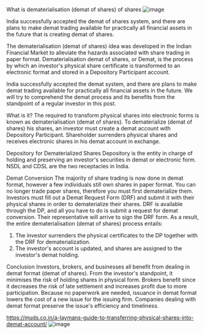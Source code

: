 What is dematerialisation (demat of shares) of shares
![image](https://user-images.githubusercontent.com/102798589/167360369-a44da2e0-1193-4397-ba78-db4d88af7101.png)

India successfully accepted the demat of shares system, and there are plans to make demat trading available for practically all financial assets in the future that is creating demat of shares.

The dematerialisation (demat of shares) idea was developed in the Indian Financial Market to alleviate the hazards associated with share trading in paper format. Dematerialisation demat of shares, or Demat, is the process by which an investor's physical share certificate is transformed to an electronic format and stored in a Depository Participant account.

India successfully accepted the demat system, and there are plans to make demat trading available for practically all financial assets in the future. We will try to comprehend the demat process and its benefits from the standpoint of a regular investor in this post.

What is it?
The required to transform physical shares into electronic forms is known as dematerialisation (demat of shares). To dematerialize (demat of shares) his shares, an investor must create a demat account with Depository Participant. Shareholder surrenders physical shares and receives electronic shares in his demat account in exchange.

Depository for Dematerialized Shares Depository is the entity in charge of holding and preserving an investor's securities in demat or electronic form. NSDL and CDSL are the two receptacles in India.

Demat Conversion
The majority of share trading is now done in demat format, however a few individuals still own shares in paper format. You can no longer trade paper shares, therefore you must first dematerialize them. Investors must fill out a Demat Request Form (DRF) and submit it with their physical shares in order to dematerialize their shares. DRF is available through the DP, and all you have to do is submit a request for demat conversion.
Their representative will arrive to sign the DRF form. As a result, the entire dematerialisation (demat of shares) process entails:
1. The investor surrenders the physical certificates to the DP together with the DRF for dematerialization.
2. The investor's account is updated, and shares are assigned to the investor's demat holding.

Conclusion
Investors, brokers, and businesses all benefit from dealing in demat format (demat of shares). From the investor's standpoint, it minimises the risk of holding shares in physical form. Brokers benefit since it decreases the risk of late settlement and increases profit due to more participation. Because no paperwork are needed, issuance in demat format lowers the cost of a new issue for the issuing firm. Companies dealing with demat format preserve the issue's efficiency and timeliness.

https://muds.co.in/a-laymans-guide-to-transferring-physical-shares-into-demat-account/
![image](https://user-images.githubusercontent.com/102798589/167360466-4f9cf052-d5ac-4ccf-b170-12c0dec46c08.png)
